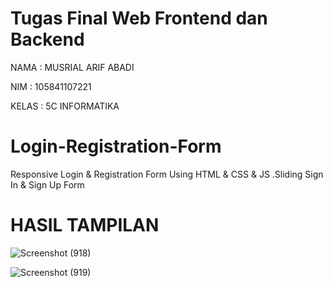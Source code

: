 # Tugas Final Web Frontend dan Backend

NAMA : MUSRIAL ARIF ABADI

NIM : 105841107221

KELAS : 5C INFORMATIKA

# Login-Registration-Form
Responsive Login &amp; Registration Form Using HTML &amp; CSS &amp; JS .Sliding Sign In &amp; Sign Up Form

# HASIL TAMPILAN
![Screenshot (918)](https://github.com/Lab-IF/final-web-lanjut-20231-Musrial/assets/136822960/3394346f-1310-457f-97ca-c9fb63b0a608)


![Screenshot (919)](https://github.com/Lab-IF/final-web-lanjut-20231-Musrial/assets/136822960/3b470852-3f76-4217-8874-d215cf61dd68)


